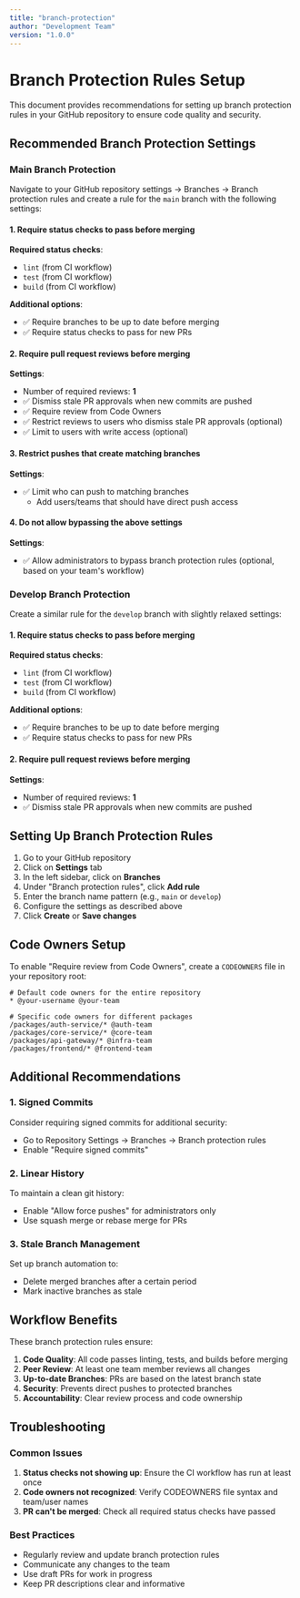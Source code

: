 ```yaml
---
title: "branch-protection"
author: "Development Team"
version: "1.0.0"
---
```

# Branch Protection Rules Setup

This document provides recommendations for setting up branch protection rules in your GitHub repository to ensure code quality and security.

## Recommended Branch Protection Settings

### Main Branch Protection

Navigate to your GitHub repository settings → Branches → Branch protection rules and create a rule for the `main` branch with the following settings:

#### 1. Require status checks to pass before merging

**Required status checks**:
- `lint` (from CI workflow)
- `test` (from CI workflow)
- `build` (from CI workflow)

**Additional options**:
- ✅ Require branches to be up to date before merging
- ✅ Require status checks to pass for new PRs

#### 2. Require pull request reviews before merging

**Settings**:
- Number of required reviews: **1**
- ✅ Dismiss stale PR approvals when new commits are pushed
- ✅ Require review from Code Owners
- ✅ Restrict reviews to users who dismiss stale PR approvals (optional)
- ✅ Limit to users with write access (optional)

#### 3. Restrict pushes that create matching branches

**Settings**:
- ✅ Limit who can push to matching branches
  - Add users/teams that should have direct push access

#### 4. Do not allow bypassing the above settings

**Settings**:
- ✅ Allow administrators to bypass branch protection rules (optional, based on your team's workflow)

### Develop Branch Protection

Create a similar rule for the `develop` branch with slightly relaxed settings:

#### 1. Require status checks to pass before merging

**Required status checks**:
- `lint` (from CI workflow)
- `test` (from CI workflow)
- `build` (from CI workflow)

**Additional options**:
- ✅ Require branches to be up to date before merging
- ✅ Require status checks to pass for new PRs

#### 2. Require pull request reviews before merging

**Settings**:
- Number of required reviews: **1**
- ✅ Dismiss stale PR approvals when new commits are pushed

## Setting Up Branch Protection Rules

1. Go to your GitHub repository
2. Click on **Settings** tab
3. In the left sidebar, click on **Branches**
4. Under "Branch protection rules", click **Add rule**
5. Enter the branch name pattern (e.g., `main` or `develop`)
6. Configure the settings as described above
7. Click **Create** or **Save changes**

## Code Owners Setup

To enable "Require review from Code Owners", create a `CODEOWNERS` file in your repository root:

```CODEOWNERS
# Default code owners for the entire repository
* @your-username @your-team

# Specific code owners for different packages
/packages/auth-service/* @auth-team
/packages/core-service/* @core-team
/packages/api-gateway/* @infra-team
/packages/frontend/* @frontend-team
```

## Additional Recommendations

### 1. Signed Commits

Consider requiring signed commits for additional security:
- Go to Repository Settings → Branches → Branch protection rules
- Enable "Require signed commits"

### 2. Linear History

To maintain a clean git history:
- Enable "Allow force pushes" for administrators only
- Use squash merge or rebase merge for PRs

### 3. Stale Branch Management

Set up branch automation to:
- Delete merged branches after a certain period
- Mark inactive branches as stale

## Workflow Benefits

These branch protection rules ensure:

1. **Code Quality**: All code passes linting, tests, and builds before merging
2. **Peer Review**: At least one team member reviews all changes
3. **Up-to-date Branches**: PRs are based on the latest branch state
4. **Security**: Prevents direct pushes to protected branches
5. **Accountability**: Clear review process and code ownership

## Troubleshooting

### Common Issues

1. **Status checks not showing up**: Ensure the CI workflow has run at least once
2. **Code owners not recognized**: Verify CODEOWNERS file syntax and team/user names
3. **PR can't be merged**: Check all required status checks have passed

### Best Practices

- Regularly review and update branch protection rules
- Communicate any changes to the team
- Use draft PRs for work in progress
- Keep PR descriptions clear and informative